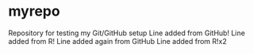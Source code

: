 # myrepo
Repository for testing my Git/GitHub setup
Line added from GitHub!
Line added from R!
Line added again from GitHub
Line added from R!x2